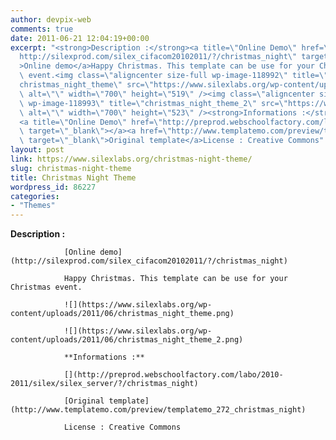```yaml
---
author: devpix-web
comments: true
date: 2011-06-21 12:04:19+00:00
excerpt: "<strong>Description :</strong><a title=\"Online Demo\" href=\"\
  http://silexprod.com/silex_cifacom20102011/?/christmas_night\" target=\"_blank\"\
  >Online demo</a>Happy Christmas. This template can be use for your Christmas\
  \ event.<img class=\"aligncenter size-full wp-image-118992\" title=\"\
  christmas_night_theme\" src=\"https://www.silexlabs.org/wp-content/uploads/2011/06/christmas_night_theme.png\"\
  \ alt=\"\" width=\"700\" height=\"519\" /><img class=\"aligncenter size-full\
  \ wp-image-118993\" title=\"christmas_night_theme_2\" src=\"https://www.silexlabs.org/wp-content/uploads/2011/06/christmas_night_theme_2.png\"\
  \ alt=\"\" width=\"700\" height=\"523\" /><strong>Informations :</strong>\
  <a title=\"Online Demo\" href=\"http://preprod.webschoolfactory.com/labo/2010-2011/silex/silex_server/?/christmas_night\"\
  \ target=\"_blank\"></a><a href=\"http://www.templatemo.com/preview/templatemo_272_christmas_night\"\
  \ target=\"_blank\">Original template</a>License : Creative Commons"
layout: post
link: https://www.silexlabs.org/christmas-night-theme/
slug: christmas-night-theme
title: Christmas Night Theme
wordpress_id: 86227
categories:
- "Themes"
---
```


**Description :**

				[Online demo](http://silexprod.com/silex_cifacom20102011/?/christmas_night)

				Happy Christmas. This template can be use for your Christmas event.

				![](https://www.silexlabs.org/wp-content/uploads/2011/06/christmas_night_theme.png)

				![](https://www.silexlabs.org/wp-content/uploads/2011/06/christmas_night_theme_2.png)

				**Informations :**

				[](http://preprod.webschoolfactory.com/labo/2010-2011/silex/silex_server/?/christmas_night)

				[Original template](http://www.templatemo.com/preview/templatemo_272_christmas_night)

				License : Creative Commons
